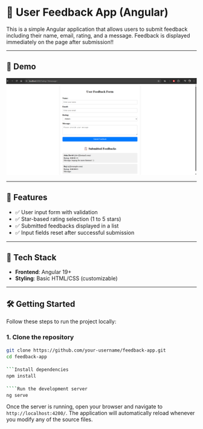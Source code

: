 # 📝 User Feedback App (Angular)

This is a simple Angular application that allows users to submit feedback including their name, email, rating, and a message. Feedback is displayed immediately on the page after submission!!

---

## 📸 Demo

![alt text](image.png)

---

## 🚀 Features

- ✅ User input form with validation
- ✅ Star-based rating selection (1 to 5 stars)
- ✅ Submitted feedbacks displayed in a list
- ✅ Input fields reset after successful submission

---

## 🧰 Tech Stack

- **Frontend**: Angular 19+
- **Styling**: Basic HTML/CSS (customizable)

---

## 🛠️ Getting Started

Follow these steps to run the project locally:

### 1. Clone the repository

```bash
git clone https://github.com/your-username/feedback-app.git
cd feedback-app

```Install dependencies
npm install

````Run the development server
ng serve
```

Once the server is running, open your browser and navigate to `http://localhost:4200/`. The application will automatically reload whenever you modify any of the source files.
